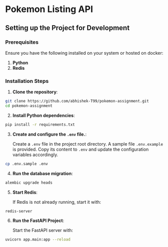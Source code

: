 # Pokemon Listing API

## Setting up the Project for Development

### Prerequisites

Ensure you have the following installed on your system or hosted on docker:

1. **Python**
2. **Redis**

### Installation Steps

1. **Clone the repository**:

```bash
git clone https://github.com/abhishek-T99/pokemon-assignment.git
cd pokemon-assignment
```

2. **Install Python dependencies**:

```bash
pip install -r requirements.txt
```

3. **Create and configure the `.env` file.**:

   Create a `.env` file in the project root directory. A sample file `.env.example` is provided. Copy its content to `.env` and update the configuration variables accordingly.

```bash
cp .env.sample .env
```

4. **Run the database migration**:

```bash
alembic upgrade heads
```

5. **Start Redis**:

   If Redis is not already running, start it with:

```bash
redis-server
```

6. **Run the FastAPI Project**:

   Start the FastAPI server with:

```bash
uvicorn app.main:app --reload
```